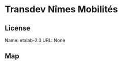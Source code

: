 # Transdev Nîmes Mobilités
    
## License

Name: etalab-2.0
URL: None

## Map

<WorldMap topic="Transdev_Nimes_Mobilites/vehicle_positions/#" />
